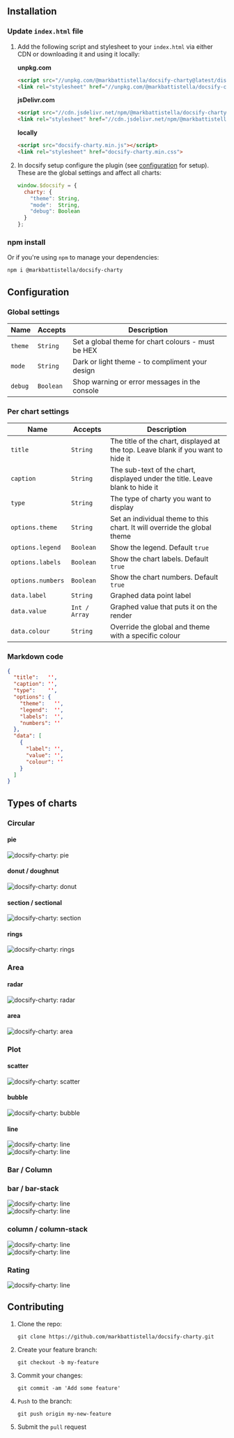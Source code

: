 <!-- markdownlint-disable MD002 -->

## Installation

### Update `index.html` file

1. Add the following script and stylesheet to your `index.html` via either CDN or downloading it and using it locally:

    **unpkg.com**
    ```html
    <script src="//unpkg.com/@markbattistella/docsify-charty@latest/dist/docsify-charty.min.js"></script>
    <link rel="stylesheet" href="//unpkg.com/@markbattistella/docsify-charty@latest/dist/docsify-charty.min.css">
	```

	**jsDelivr.com**
	```html
    <script src="//cdn.jsdelivr.net/npm/@markbattistella/docsify-charty@latest"></script>
    <link rel="stylesheet" href="//cdn.jsdelivr.net/npm/@markbattistella/docsify-charty@latest/dist/docsify-charty.min.css">
	```

    **locally**
	```html
    <script src="docsify-charty.min.js"></script>
    <link rel="stylesheet" href="docsify-charty.min.css">
    ```

1. In docsify setup configure the plugin (see [configuration](#configuration) for setup). These are the global settings and affect all charts:

    ```js
    window.$docsify = {
      charty: {
        "theme": String,
        "mode":  String,
		"debug": Boolean
      }
    };
    ```

### npm install

Or if you're using `npm` to manage your dependencies:

```sh
npm i @markbattistella/docsify-charty
```

## Configuration

### Global settings

| Name    | Accepts   | Description                                        |
|---------|-----------|----------------------------------------------------|
| `theme` | `String`  | Set a global theme for chart colours - must be HEX |
| `mode`  | `String`  | Dark or light theme - to compliment your design    |
| `debug` | `Boolean` | Shop warning or error messages in the console      |

### Per chart settings

| Name              | Accepts       | Description                              |
|-------------------|---------------|------------------------------------------|
| `title`           | `String`      | The title of the chart, displayed at the top. Leave blank if you want to hide it |
| `caption`         | `String`      | The sub-text of the chart, displayed under the title. Leave blank to hide it |
| `type`            | `String`      | The type of charty you want to display   |
| `options.theme`   | `String`      | Set an individual theme to this chart. It will override the global theme |
| `options.legend`  | `Boolean`     | Show the legend. Default `true`          |
| `options.labels`  | `Boolean`     | Show the chart labels. Default `true`    |
| `options.numbers` | `Boolean`     | Show the chart numbers. Default `true`   |
| `data.label`      | `String`      | Graphed data point label                 |
| `data.value`      | `Int / Array` | Graphed value that puts it on the render |
| `data.colour`     | `String`      | Override the global and theme with a specific colour |

### Markdown code

```json
{
  "title":   '',
  "caption": '',
  "type":    '',
  "options": {
    "theme":   '',
	"legend":  '',
    "labels":  '',
    "numbers": ''
  },
  "data": [
    {
	  "label": '',
	  "value": '',
	  "colour": ''
    }
  ]
}
```

## Types of charts

### Circular

#### pie

![docsify-charty: pie](demo/pie.jpg)

#### donut / doughnut

![docsify-charty: donut](demo/donut.jpg)

#### section / sectional

![docsify-charty: section](demo/section.jpg)

#### rings

![docsify-charty: rings](demo/rings.jpg)

### Area

#### radar

![docsify-charty: radar](demo/radar.jpg)

#### area

![docsify-charty: area](demo/area.jpg)

### Plot

#### scatter

![docsify-charty: scatter](demo/scatter.jpg)

#### bubble

![docsify-charty: bubble](demo/bubble.jpg)

#### line

![docsify-charty: line](demo/line.jpg)<br>
![docsify-charty: line](demo/line-stack.jpg)

### Bar / Column

### bar / bar-stack

![docsify-charty: line](demo/bar.jpg)<br>
![docsify-charty: line](demo/bar-stack.jpg)

### column / column-stack

![docsify-charty: line](demo/column.jpg)<br>
![docsify-charty: line](demo/column-stack.jpg)

### Rating

![docsify-charty: line](demo/rating.jpg)

## Contributing

1. Clone the repo:

    `git clone https://github.com/markbattistella/docsify-charty.git`

1. Create your feature branch:

    `git checkout -b my-feature`

1. Commit your changes:

    `git commit -am 'Add some feature'`

1. `Push` to the branch:

    `git push origin my-new-feature`

1. Submit the `pull` request

